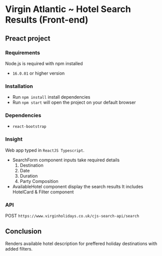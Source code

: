 # Virgin Atlantic ~ Hotel Search Results (Front-end)

## Preact project

### Requirements
Node.js is required with npm installed
* `16.0.01` or higher version

### Installation
* Run `npm install` install dependencies
* Run `npm start` will open the project on your default browser

### Dependencies
* `react-bootstrap`

### Insight
Web app typed in `ReactJS Typescript`.

* SearchForm component inputs take required details
    1. Destination
    2. Date
    3. Duration
    4. Party Composition
* AvailableHotel component display the search results
    It includes HotelCard & Filter component

### API
POST `https://www.virginholidays.co.uk/cjs-search-api/search`

## Conclusion
Renders available hotel description for preffered holiday destinations with added filters.


